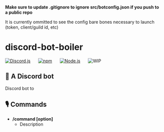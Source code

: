 **Make sure to update .gitignore to ignore src/botconfig.json if you push to a public repo**

It is currently ommitted to see the config bare bones necessary to launch (token, client/guild id, etc)

# discord-bot-boiler

[![Discord.js](https://img.shields.io/badge/discord.js-v13-blue?style=for-the-badge&logo=discord)](https://www.npmjs.com/package/discord.js)
   [![npm](https://img.shields.io/badge/npm-v8.5.2-red?style=for-the-badge&logo=npm)](https://docs.npmjs.com/downloading-and-installing-node-js-and-npm)
   [![Node.js](https://img.shields.io/badge/Node.js-v16.14.2-brightgreen?style=for-the-badge&logo=node.js)](https://nodejs.org/en/)
   ![WIP](https://img.shields.io/badge/Status-WIP-red?style=for-the-badge)

## 🤖 A Discord bot

Discord bot to

## 🎙️ Commands

- **/command [option]**
  - Description
